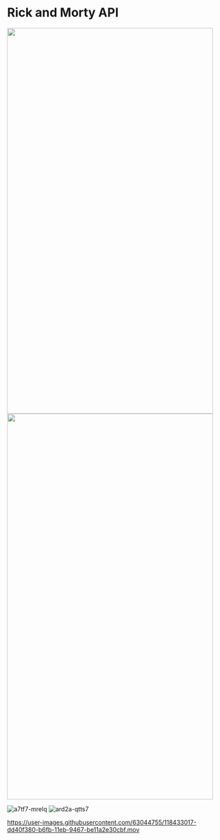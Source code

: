 # Rick and Morty API
<img src="https://user-images.githubusercontent.com/63044755/118433130-21cc8f00-b6fc-11eb-87a1-586f47d8aade.png" width="480" height="900">
<img src="https://user-images.githubusercontent.com/63044755/118433134-22fdbc00-b6fc-11eb-976c-98b97e322466.png" width="480" height="900">

![a7tf7-mrelq](https://user-images.githubusercontent.com/63044755/118433632-3e1cfb80-b6fd-11eb-8674-26bd0698a5d5.png)
![ard2a-qtts7](https://user-images.githubusercontent.com/63044755/118433630-3c533800-b6fd-11eb-8a74-3823f438e5b9.png)

https://user-images.githubusercontent.com/63044755/118433017-dd40f380-b6fb-11eb-9467-be11a2e30cbf.mov
